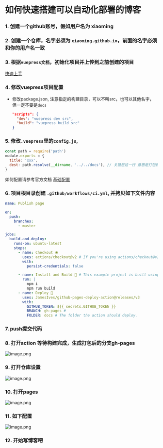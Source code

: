 # 如何快速搭建可以自动化部署的博客

### 1. 创建一个github账号，假如用户名为 xiaoming

### 2. 创建一个仓库，名字必须为 `xiaoming.github.io`，前面的名字必须和你的用户名一致


### 3. 根据`vuepress文档`，初始化项目并上传到之前创建的项目
  [快速上手](https://vuepress.vuejs.org/zh/guide/getting-started.html)


### 4. 修改vuepress项目配置
  - 修改package.json, 注意指定的构建目录，可以不叫src，也可以其他名字，但一定不要是`docs`
    ```json
    "scripts": {
      "dev": "vuepress dev src",
      "build": "vuepress build src"
    }
    ```

### 5. 修改`.vuepress`里的`config.js`, 
  ```js
  const path = require('path')
  module.exports = {
    title: 'xxx',
    dest: path.resolve(__dirname, '../../docs'), // 关键是这一行 意思是打包到docs文件夹
  }
  ```
  如何配置请参考官方文档 [基础配置](https://vuepress.vuejs.org/zh/guide/basic-config.html)

### 6. 项目根目录创建 `.github/workflows/ci.yml`, 并拷贝如下文件内容
```yml
name: Publish page

on:
  push:
    branches:
      - master

jobs:
  build-and-deploy:
    runs-on: ubuntu-latest
    steps:
      - name: Checkout 🛎️
        uses: actions/checkout@v2 # If you're using actions/checkout@v2 you must set persist-credentials to false in most cases for the deployment to work correctly.
        with:
          persist-credentials: false

      - name: Install and Build 🔧 # This example project is built using npm and outputs the result to the 'build' folder. Replace with the commands required to build your project, or remove this step entirely if your site is pre-built.
        run: |
          npm i
          npm run build
      - name: Deploy 🚀
        uses: JamesIves/github-pages-deploy-action@releases/v3
        with:
          GITHUB_TOKEN: ${{ secrets.GITHUB_TOKEN }}
          BRANCH: gh-pages # 
          FOLDER: docs # The folder the action should deploy.
```

### 7. push提交代码

### 8. 打开action 等待构建完成，生成打包后的分支gh-pages
![image.png](http://tva1.sinaimg.cn/large/006vSZ9Ugy1gwvt4ti600j31o606i0va.jpg)


### 9. 打开仓库设置
![image.png](http://tva1.sinaimg.cn/large/006vSZ9Ugy1gwvt38tdxnj31oc06u0v9.jpg)

### 10. 打开pages
![image.png](http://tva1.sinaimg.cn/large/006vSZ9Ugy1gwvt5t09quj30jm0zewhz.jpg)

### 11. 如下配置

![image.png](http://tva1.sinaimg.cn/large/006vSZ9Ugy1gwvt6njl4dj31cq0mmgsi.jpg)


### 12. 开始写博客吧